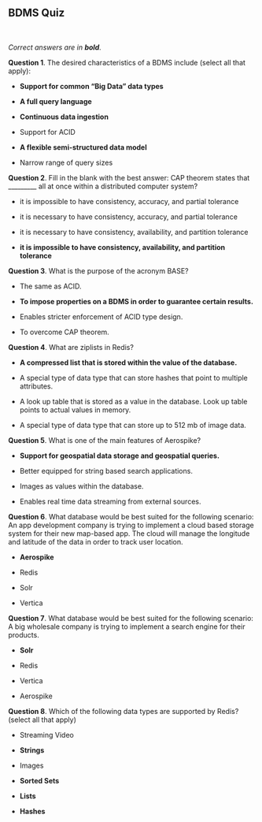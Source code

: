 ## BDMS Quiz
<br>

_Correct answers are in **bold**._
<br>


**Question 1**. The desired characteristics of a BDMS include (select all that apply):

* **Support for common “Big Data” data types**

* **A full query language**

* **Continuous data ingestion**

* Support for ACID

* **A flexible semi-structured data model**

* Narrow range of query sizes


**Question 2**. Fill in the blank with the best answer: CAP theorem states that _________ all at once within a distributed computer system?

* it is impossible to have consistency, accuracy, and partial tolerance

* it is necessary to have consistency, accuracy, and partial tolerance

* it is necessary to have consistency, availability, and partition tolerance

* **it is impossible to have consistency, availability, and partition tolerance**


**Question 3**. What is the purpose of the acronym BASE?

* The same as ACID.

* **To impose properties on a BDMS in order to guarantee certain results.**

* Enables stricter enforcement of ACID type design.

* To overcome CAP theorem.


**Question 4**. What are ziplists in Redis?

* **A compressed list that is stored within the value of the database.**

* A special type of data type that can store hashes that point to multiple attributes.

* A look up table that is stored as a value in the database. Look up table points to actual values in memory.

* A special type of data type that can store up to 512 mb of image data.


**Question 5**. What is one of the main features of Aerospike?

* **Support for geospatial data storage and geospatial queries.**

* Better equipped for string based search applications.

* Images as values within the database.

* Enables real time data streaming from external sources.


**Question 6**. What database would be best suited for the following scenario: An app development company is trying to implement a cloud based storage system for their new map-based app. The cloud will manage the longitude and latitude of the data in order to track user location.

* **Aerospike**

* Redis

* Solr

* Vertica


**Question 7**. What database would be best suited for the following scenario: A big wholesale company is trying to implement a search engine for their products.

* **Solr**

* Redis

* Vertica

* Aerospike


**Question 8**. Which of the following data types are supported by Redis? (select all that apply)

* Streaming Video

* **Strings**

* Images

* **Sorted Sets**

* **Lists**

* **Hashes**
